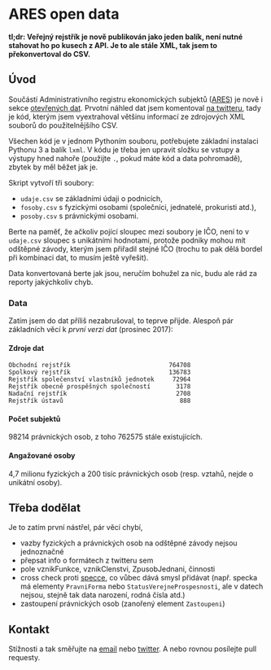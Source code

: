 # ARES open data

**tl;dr: Veřejný rejstřík je nově publikován jako jeden balík, není nutné stahovat ho po kusech z API. Je to ale stále XML, tak jsem to překonvertoval do CSV.**

## Úvod

Součástí Administrativního registru ekonomických subjektů ([ARES](http://wwwinfo.mfcr.cz/ares/)) je nově i sekce [otevřených dat](http://wwwinfo.mfcr.cz/ares/ares_opendata.html.cz). Prvotní náhled dat jsem komentoval [na twitteru](https://twitter.com/kondrej/status/946843563765182464), tady je kód, kterým jsem vyextrahoval většinu informací ze zdrojových XML souborů do použitelnějšího CSV.

Všechen kód je v jednom Pythoním souboru, potřebujete základní instalaci Pythonu 3 a balík `lxml`. V kódu je třeba jen upravit složku se vstupy a výstupy hned nahoře (použijte `.`, pokud máte kód a data pohromadě), zbytek by měl běžet jak je.

Skript vytvoří tři soubory:

- `udaje.csv` se základními údaji o podnicích,
- `fosoby.csv` s fyzickými osobami (společníci, jednatelé, prokuristi atd.),
- `posoby.csv` s právnickými osobami.

Berte na paměť, že ačkoliv pojící sloupec mezi soubory je IČO, není to v `udaje.csv` sloupec s unikátními hodnotami, protože podniky mohou mít odštěpné závody, kterým jsem přiřadil stejné IČO (trochu to pak dělá bordel při kombinaci dat, to musím ještě vyřešit).

Data konvertovaná berte jak jsou, neručím bohužel za nic, budu ale rád za reporty jakýchkoliv chyb. 

### Data

Zatím jsem do dat příliš nezabrušoval, to teprve přijde. Alespoň pár základních věcí k *první verzi dat* (prosinec 2017):

#### Zdroje dat

	Obchodní rejstřík                           764708
	Spolkový rejstřík                           136783
	Rejstřík společenství vlastníků jednotek     72964
	Rejstřík obecně prospěšných společností       3178
	Nadační rejstřík                              2708
	Rejstřík ústavů                                888

#### Počet subjektů

98214 právnických osob, z toho 762575 stále existujících.

#### Angažované osoby

4,7 milionu fyzických a 200 tisíc právnických osob (resp. vztahů, nejde o unikátní osoby).

## Třeba dodělat

Je to zatím první nástřel, pár věcí chybí,

- vazby fyzických a právnických osob na odštěpné závody nejsou jednoznačné
- přepsat info o formátech z twitteru sem
- pole vznikFunkce, vznikClenstvi, ZpusobJednani, činnosti
- cross check proti [specce](http://wwwinfo.mfcr.cz/ares/xml_doc/schemas/ares/ares_answer_vreo/v_1.0.0/ares_answer_vreo.xsd), co vůbec dává smysl přidávat (např. specka má elementy `PravniForma` nebo `StatusVerejneProspesnosti`, ale v datech nejsou, stejně tak data narození, rodná čísla atd.)
- zastoupení právnických osob (zanořený element `Zastoupeni`)

## Kontakt

Stížnosti a tak směřujte na [email](mailto:ondrej.kokes@gmail.com) nebo [twitter](https://twitter.com/kondrej). A nebo rovnou posílejte pull requesty.